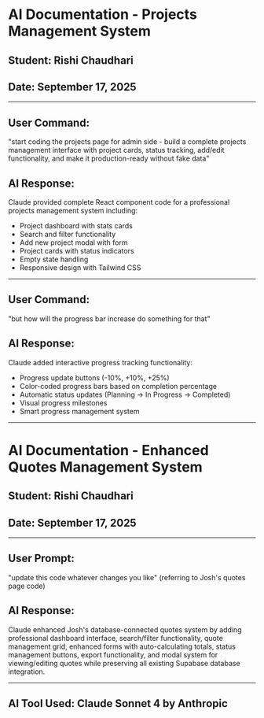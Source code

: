 # AI Documentation - Projects Management System

## Student: Rishi Chaudhari
## Date: September 17, 2025

---

## User Command:
"start coding the projects page for admin side - build a complete projects management interface with project cards, status tracking, add/edit functionality, and make it production-ready without fake data"

## AI Response:
Claude provided complete React component code for a professional projects management system including:
- Project dashboard with stats cards
- Search and filter functionality
- Add new project modal with form
- Project cards with status indicators
- Empty state handling
- Responsive design with Tailwind CSS

---

## User Command:
"but how will the progress bar increase do something for that"

## AI Response:
Claude added interactive progress tracking functionality:
- Progress update buttons (-10%, +10%, +25%)
- Color-coded progress bars based on completion percentage
- Automatic status updates (Planning → In Progress → Completed)
- Visual progress milestones
- Smart progress management system

---

#

# AI Documentation - Enhanced Quotes Management System

## Student: Rishi Chaudhari  
## Date: September 17, 2025

---

## User Prompt:
"update this code whatever changes you like" (referring to Josh's quotes page code)

## AI Response:
Claude enhanced Josh's database-connected quotes system by adding professional dashboard interface, search/filter functionality, quote management grid, enhanced forms with auto-calculating totals, status management buttons, export functionality, and modal system for viewing/editing quotes while preserving all existing Supabase database integration.

---

## AI Tool Used: Claude Sonnet 4 by Anthropic